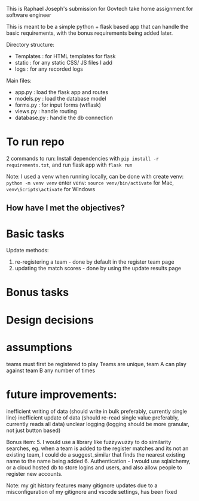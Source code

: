 
This is Raphael Joseph's submission for Govtech take home assignment for software engineer

This is meant to be a simple python + flask based app that can handle the basic requirements, with the bonus requirements being added later.

Directory structure:
- Templates : for HTML templates for flask
- static : for any static CSS/ JS files I add
- logs : for any recorded logs

Main files:
- app.py : load the flask app and routes
- models.py : load the database model
- forms.py : for input forms (wtflask)
- views.py : handle routing
- database.py : handle the db connection

# To run repo
2 commands to run: Install dependencies with `pip install -r requirements.txt`, and run flask app with `flask run`

Note: I used a venv when running locally, can be done with
    create venv: `python -m venv venv`
    enter venv: `source venv/bin/activate` for Mac, `venv\Scripts\activate` for Windows

## How have I met the objectives?
# Basic tasks

Update methods:
1. re-registering a team - done by default in the register team page
2. updating the match scores - done by using the update results page

# Bonus tasks


# Design decisions

# assumptions
teams must first be registered to play
Teams are unique, team A can play against team B any number of times

# future improvements:
inefficient writing of data (should write in bulk preferably, currently single line)
inefficient update of data (should re-read single value preferably, currently reads all data)
unclear logging (logging should be more granular, not just button based)

Bonus item:
5. I would use a library like fuzzywuzzy to do similarity searches, eg. when a team is added to the register matches and its not an existing team,
I could do a suggest_similar that finds the nearest existing name to the name being added
6. Authentication - I would use sqlalchemy, or a cloud hosted db to store logins and users, and also allow people to register new accounts. 

Note: my git history features many gitignore updates due to a misconfiguration of my gitignore and vscode settings, has been fixed